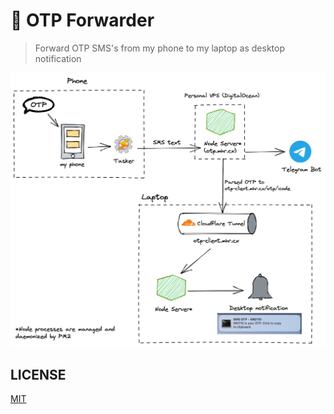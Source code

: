 # 💬 OTP Forwarder

> Forward OTP SMS's from my phone to my laptop as desktop notification

![Architecture](/etc/architecture.png)

## LICENSE

[MIT](LICENSE)
